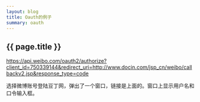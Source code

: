 ```yaml
---
layout: blog
title: Oauth的例子
summary: oauth
---
```


## {{ page.title }}

https://api.weibo.com/oauth2/authorize?client_id=750339144&redirect_uri=http://www.docin.com/jsp_cn/weibo/callbackv2.jsp&response_type=code

选择微博账号登陆豆丁网，弹出了一个窗口，链接是上面的。窗口上显示用户名和口令输入框。

